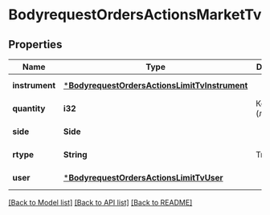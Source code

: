 # BodyrequestOrdersActionsMarketTv

## Properties
Name | Type | Description | Notes
------------ | ------------- | ------------- | -------------
**instrument** | [***BodyrequestOrdersActionsLimitTvInstrument**](bodyrequest_OrdersActionsLimitTV_instrument.md) |  | [default to null]
**quantity** | **i32** | Количество (лоты) | [default to null]
**side** | **Side** |  | [default to null]
**rtype** | **String** | Тип заявки | [default to null]
**user** | [***BodyrequestOrdersActionsLimitTvUser**](bodyrequest_OrdersActionsLimitTV_user.md) |  | [default to null]

[[Back to Model list]](../README.md#documentation-for-models) [[Back to API list]](../README.md#documentation-for-api-endpoints) [[Back to README]](../README.md)

